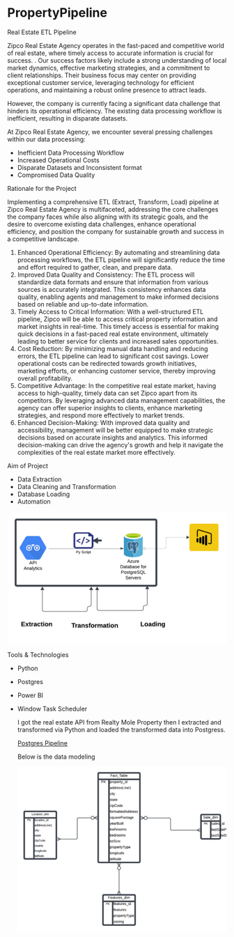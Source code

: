 # PropertyPipeline
Real Estate ETL Pipeline

Zipco Real Estate Agency operates in the fast-paced and
competitive world of real estate, where timely access to accurate
information is crucial for success. .
Our success factors likely include a strong understanding of local
market dynamics, effective marketing strategies, and a
commitment to client relationships. Their business focus may
center on providing exceptional customer service, leveraging
technology for efficient operations, and maintaining a robust
online presence to attract leads.

However, the company is currently facing a significant
data challenge that hinders its operational efficiency.
The existing data processing workflow is inefficient,
resulting in disparate datasets.

At Zipco Real Estate Agency, we encounter several pressing challenges within our data processing:
- Inefficient Data Processing Workflow
- Increased Operational Costs
- Disparate Datasets and Inconsistent format
- Compromised Data Quality

Rationale for the Project

Implementing a comprehensive ETL (Extract, Transform, Load) pipeline at Zipco Real Estate Agency is multifaceted, addressing the core
challenges the company faces while also aligning with its strategic goals, and the desire to overcome existing data challenges, enhance
operational efficiency, and position the company for sustainable growth and success in a competitive landscape.
1. Enhanced Operational Efficiency: By automating and streamlining data processing workflows, the ETL pipeline will significantly reduce
the time and effort required to gather, clean, and prepare data.
2. Improved Data Quality and Consistency: The ETL process will standardize data formats and ensure that information from various
sources is accurately integrated. This consistency enhances data quality, enabling agents and management to make informed decisions
based on reliable and up-to-date information.
3. Timely Access to Critical Information: With a well-structured ETL pipeline, Zipco will be able to access critical property information
and market insights in real-time. This timely access is essential for making quick decisions in a fast-paced real estate environment, ultimately
leading to better service for clients and increased sales opportunities.
4. Cost Reduction: By minimizing manual data handling and reducing errors, the ETL pipeline can lead to significant cost savings. Lower
operational costs can be redirected towards growth initiatives, marketing efforts, or enhancing customer service, thereby improving overall
profitability.
5. Competitive Advantage: In the competitive real estate market, having access to high-quality, timely data can set Zipco apart from its
competitors. By leveraging advanced data management capabilities, the agency can offer superior insights to clients, enhance marketing
strategies, and respond more effectively to market trends.
6. Enhanced Decision-Making: With improved data quality and accessibility, management will be better equipped to make strategic
decisions based on accurate insights and analytics. This informed decision-making can drive the agency's growth and help it navigate the
complexities of the real estate market more effectively.

Aim of Project

- Data Extraction
- Data Cleaning and Transformation
- Database Loading
- Automation

![Data Atchitecture](https://github.com/adetonayusuf/PropertyPipeline/blob/main/Data%20Architecture2.png)

Tools & Technologies

- Python
- Postgres
- Power BI
- Window Task Scheduler

  I got the real estate API from Realty Mole Property then I extracted and transformed via Python and loaded the transformed data into Postgress.

  [Postgres Pipeline](https://github.com/adetonayusuf/PropertyPipeline/blob/main/postgres_pipeline.py)

  Below is the data modeling

  ![Data Modelling](https://github.com/adetonayusuf/PropertyPipeline/blob/main/Data%20Modelling.jpeg)
